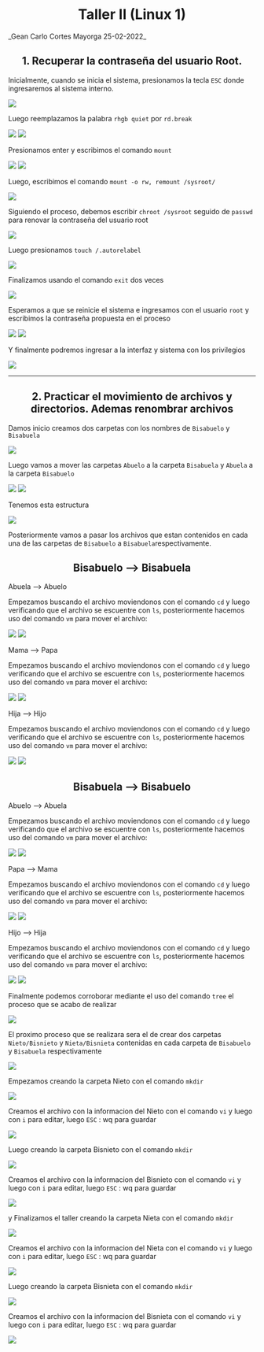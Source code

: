 <h1 align="center">Taller II (Linux 1)</h1>
_Gean Carlo Cortes Mayorga 25-02-2022_

<h2 align="center"> 1. Recuperar la contraseña del usuario Root.</h2>

Inicialmente, cuando se inicia el sistema, presionamos la tecla `ESC` donde ingresaremos al sistema interno.

<img src="./img/punto1/1.png"/>

Luego reemplazamos la palabra `rhgb quiet` por `rd.break`

<img src="./img/punto1/2.png"/>
<img src="./img/punto1/3.png"/>

Presionamos enter y escribimos el comando `mount`

<img src="./img/punto1/4.png"/>
<img src="./img/punto1/5.png"/>

Luego, escribimos el comando `mount -o rw, remount /sysroot/`

<img src="./img/punto1/6.png"/>

Siguiendo el proceso, debemos escribir `chroot /sysroot` seguido de `passwd` para renovar la contraseña del usuario root

<img src="./img/punto1/7.png"/>

Luego presionamos `touch /.autorelabel`

<img src="./img/punto1/8.png"/>

Finalizamos usando el comando `exit` dos veces

<img src="./img/punto1/9.png"/>

Esperamos a que se reinicie el sistema e ingresamos con el usuario `root` y escribimos la contraseña propuesta en el proceso

<img src="./img/punto1/10.png"/>
<img src="./img/punto1/11.png"/>

Y finalmente podremos ingresar a la interfaz y sistema con los privilegios

<img src="./img/punto1/12.png"/>

---------------------------------------------------------------------------------------------------------------------------------------------------------------------------------------

<h2 align="center">2. Practicar el movimiento de archivos y directorios. Ademas renombrar archivos</h2>

Damos inicio creamos dos carpetas con los nombres de `Bisabuelo` y `Bisabuela`

<img src="./img/punto2/1.png"/>

Luego vamos a mover las carpetas `Abuelo`  a la carpeta `Bisabuela` y `Abuela` a la carpeta `Bisabuelo` 

<img src="./img/punto2/2.png"/>
<img src="./img/punto2/3.png"/>

Tenemos esta estructura

<img src="./img/punto2/tree1.png"/>

Posteriormente vamos a pasar los archivos que estan contenidos en cada una de las carpetas de `Bisabuelo` a `Bisabuela`respectivamente.

<!-- AQUI EMPIEZA LA PARTE DE BISABUELO A BISABUELA -->
<h2 align="center"> Bisabuelo --> Bisabuela </h2>

Abuela --> Abuelo

Empezamos buscando el archivo moviendonos con el comando `cd` y luego verificando que el archivo se escuentre con `ls`, posteriormente hacemos uso del comando `vm` para mover el archivo: 

<img src="./img/punto2/4.png"/>
<img src="./img/punto2/5.png"/>

Mama --> Papa

Empezamos buscando el archivo moviendonos con el comando `cd` y luego verificando que el archivo se escuentre con `ls`, posteriormente hacemos uso del comando `vm` para mover el archivo: 

<img src="./img/punto2/6.png"/>
<img src="./img/punto2/7.png"/>

Hija --> Hijo

Empezamos buscando el archivo moviendonos con el comando `cd` y luego verificando que el archivo se escuentre con `ls`, posteriormente hacemos uso del comando `vm` para mover el archivo: 

<img src="./img/punto2/8.png"/>
<img src="./img/punto2/9.png"/>

<!-- AQUI EMPIEZA LA PARTE DE BISABUELA A BISABUELO -->
<h2 align="center"> Bisabuela --> Bisabuelo </h2>

Abuelo --> Abuela

Empezamos buscando el archivo moviendonos con el comando `cd` y luego verificando que el archivo se escuentre con `ls`, posteriormente hacemos uso del comando `vm` para mover el archivo: 

<img src="./img/punto2/10.png"/>
<img src="./img/punto2/11.png"/>

Papa --> Mama

Empezamos buscando el archivo moviendonos con el comando `cd` y luego verificando que el archivo se escuentre con `ls`, posteriormente hacemos uso del comando `vm` para mover el archivo: 

<img src="./img/punto2/12.png"/>
<img src="./img/punto2/13.png"/>

Hijo --> Hija

Empezamos buscando el archivo moviendonos con el comando `cd` y luego verificando que el archivo se escuentre con `ls`, posteriormente hacemos uso del comando `vm` para mover el archivo: 

<img src="./img/punto2/14.png"/>
<img src="./img/punto2/15.png"/>

Finalmente podemos corroborar mediante el uso del comando `tree` el proceso que se acabo de realizar

<img src="./img/punto2/tree2.png"/>

El proximo proceso que se realizara sera el de crear dos carpetas `Nieto/Bisnieto` y `Nieta/Bisnieta` contenidas en cada carpeta de `Bisabuelo` y `Bisabuela` respectivamente

<img src="./img/punto2/16.png"/>

Empezamos creando la carpeta Nieto con el comando `mkdir`

<img src="./img/punto2/17.png"/>

Creamos el archivo con la informacion del Nieto con el comando `vi` y luego con `i` para editar, luego `ESC` : wq para guardar

<img src="./img/punto2/18.png"/>

Luego creando la carpeta Bisnieto con el comando `mkdir`

<img src="./img/punto2/19.png"/>

Creamos el archivo con la informacion del Bisnieto con el comando `vi` y luego con `i` para editar, luego `ESC` : wq para guardar

<img src="./img/punto2/20.png"/>

y Finalizamos el taller creando la carpeta Nieta con el comando `mkdir`

<img src="./img/punto2/21.png"/>

Creamos el archivo con la informacion del Nieta con el comando `vi` y luego con `i` para editar, luego `ESC` : wq para guardar

<img src="./img/punto2/22.png"/>

Luego creando la carpeta Bisnieta con el comando `mkdir`

<img src="./img/punto2/23.png"/>

Creamos el archivo con la informacion del Bisnieta con el comando `vi` y luego con `i` para editar, luego `ESC` : wq para guardar

<img src="./img/punto2/24.png"/>


